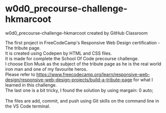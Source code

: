 # w0d0_precourse-challenge-hkmarcoot
w0d0_precourse-challenge-hkmarcoot created by GitHub Classroom

The first project in FreeCodeCamp's Responsive Web Design certification - The tribute page. <br />
It is created using Codepen by HTML and CSS files. <br />
It is made for complete the School Of Code precourse challenge. <br />
I choose Elon Musk as the subject of the tribute page as he is the real world iron man and one of my favourite heros. <br />
Please refer to https://www.freecodecamp.org/learn/responsive-web-design/responsive-web-design-projects/build-a-tribute-page for what I learned in this challenge. <br />
The last one is a bit tricky, I found the solution by using margain: 0 auto; <br />
<br />
The files are add, commit, and push using Git skills on the command line in the VS Code terminal. <br />
